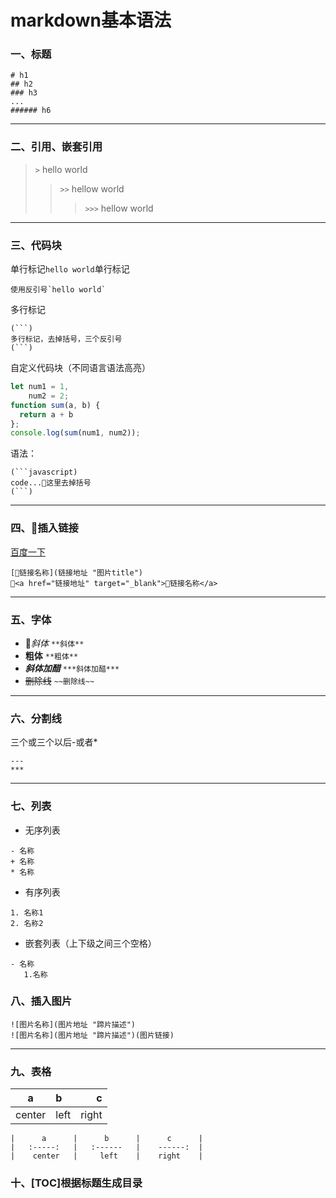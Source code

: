 # markdown基本语法
### 一、标题
```
# h1
## h2
### h3
...
###### h6
```
----------

### 二、引用、嵌套引用
> `>` hello world
>> `>>` hellow world
>>> `>>>` hellow world

----------

### 三、代码块
单行标记`hello world`单行标记
```
使用反引号`hello world`
```

多行标记
```
(```)
多行标记，去掉括号，三个反引号
(```)
```

自定义代码块（不同语言语法高亮）
```javascript
let num1 = 1,
    num2 = 2;
function sum(a, b) {
  return a + b
};
console.log(sum(num1, num2));
```

语法：
```
(```javascript)
code...这里去掉括号
(```)
```

----------

### 四、插入链接
[百度一下](http://www.baidu.com "百度一下")
```
[链接名称](链接地址 "图片title")
<a href="链接地址" target="_blank">链接名称</a>
```

----------

### 五、字体
- *斜体* `**斜体**`
- **粗体** `**粗体**`
- ***斜体加醋*** `***斜体加醋***`
- ~~删除线~~ `~~删除线~~`

----------

### 六、分割线
三个或三个以后-或者*
```
---
***
```

---------

### 七、列表
- 无序列表
```
- 名称
+ 名称
* 名称
```

- 有序列表
```
1. 名称1
2. 名称2
```

- 嵌套列表（上下级之间三个空格）
```
- 名称
   1.名称
```

### 八、插入图片
```
![图片名称](图片地址 "蹄片描述")
![图片名称](图片地址 "蹄片描述")(图片链接)
```

---------

### 九、表格
|      a      |      b      |      c      |
|   :-----:   |   :------   |    ------:  |
|    center   |     left    |    right    |

```
|      a      |      b      |      c      |
|   :-----:   |   :------   |    ------:  |
|    center   |     left    |    right    |
```
### 十、[TOC]根据标题生成目录
